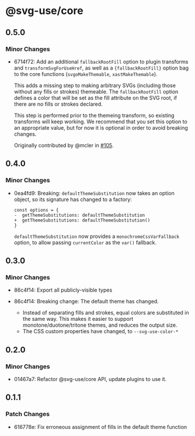 # @svg-use/core

## 0.5.0

### Minor Changes

- 6714f72: Add an additional `fallbackRootFill` option to plugin transforms and
  `transformSvgForUseHref`, as well as a `{fallbackRootFill}` option bag to the
  core functions (`svgoMakeThemable`, `xastMakeThemable`).

  This adds a missing step to making arbitrary SVGs (including those without any
  fills or strokes) themeable. The `fallbackRootFill` option defines a color
  that will be set as the fill attribute on the SVG root, if there are no fills
  or strokes declared.

  This step is performed prior to the themeing transform, so existing transforms
  will keep working. We recommend that you set this option to an appropriate
  value, but for now it is optional in order to avoid breaking changes.

  Originally contributed by @mcler in
  [#105](https://github.com/fpapado/svg-use/pull/105).

## 0.4.0

### Minor Changes

- 0ea4fd9: Breaking: `defaultThemeSubstitution` now takes an option object, so
  its signature has changed to a factory:

  ```diff-js
  const options = {
  -  getThemeSubstitutions: defaultThemeSubstitution
  +  getThemeSubstitutions: defaultThemeSubstitution()
  }
  ```

  `defaultThemeSubstitution` now provides a `monochromeCssVarFallback` option,
  to allow passing `currentColor` as the `var()` fallback.

## 0.3.0

### Minor Changes

- 86c4f14: Export all publicly-visible types
- 86c4f14: Breaking change: The default theme has changed.

  - Instead of separating fills and strokes, equal colors are substituted in the
    same way. This makes it easier to support monotone/duotone/tritone themes,
    and reduces the output size.
  - The CSS custom properties have changed, to `--svg-use-color-*`

## 0.2.0

### Minor Changes

- 01467a7: Refactor @svg-use/core API, update plugins to use it.

## 0.1.1

### Patch Changes

- 616778e: Fix erroneous assignment of fills in the default theme function
